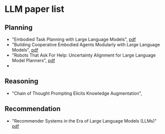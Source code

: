 # LLM paper list

## Planning
+ "Embodied Task Planning with Large Language Models", [pdf](https://arxiv.org/pdf/2307.01848.pdf)
+ "Building Cooperative Embodied Agents Modularly with Large Language Models", [pdf](https://arxiv.org/pdf/2307.02485.pdf)
+ "Robots That Ask For Help: Uncertainty Alignment for Large Language Model Planners", [pdf](https://arxiv.org/pdf/2307.01928.pdf)
+ 



## Reasoning
+ "Chain of Thought Prompting Elicits Knowledge Augmentation", []()


## Recommendation
+ "Recommender Systems in the Era of Large Language Models (LLMs)" [pdf]()
